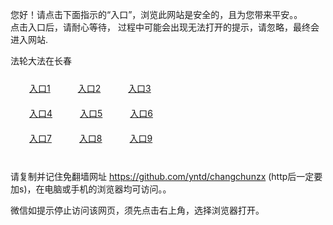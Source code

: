 您好！请点击下面指示的“入口”，浏览此网站是安全的，且为您带来平安。。 <br/>
点击入口后，请耐心等待， 过程中可能会出现无法打开的提示，请忽略，最终会进入网站. </br>

法轮大法在长春<br/>
<div style="padding:10px"><a style="margin:20px" target="_blank" href="https://dsok9l6trlve1.cloudfront.net/2Qpsp?ggyfgo" id="ccLink1" rel="nofollow">入口1</a> <a target="_blank" style="margin:20px" href="https://d1qzzf6mdjsdzb.cloudfront.net/2Qpsp?urccv" id="ccLink2" rel="nofollow">入口2</a> <a style="margin:20px" target="_blank" href="https://d24thimyo8jz2a.cloudfront.net/2Qpsp?qlnyzdq" id="ccLink3" rel="nofollow">入口3</a></div>

<div style="padding:10px" ><a style="margin:20px" target="_blank" href="https://dsok9l6trlve1.cloudfront.net/2Qpsp?ggyfgo" id="ccLink4" rel="nofollow">入口4</a> <a style="margin:20px" href="https://d1qzzf6mdjsdzb.cloudfront.net/2Qpsp?urccv" target="_blank" id="ccLink5" rel="nofollow">入口5</a> <a style="margin:20px" href="https://d24thimyo8jz2a.cloudfront.net/2Qpsp?qlnyzdq" target="_blank" id="ccLink6" rel="nofollow">入口6</a></div>

<div style="padding:10px"><a style="margin:20px" target="_blank" href="https://dsok9l6trlve1.cloudfront.net/2Qpsp?ggyfgo" id="ccLink7" rel="nofollow">入口7</a> <a style="margin:20px" href="https://d1qzzf6mdjsdzb.cloudfront.net/2Qpsp?urccv" target="_blank" id="ccLink8" rel="nofollow">入口8</a> <a style="margin:20px" target="_blank" href="https://d24thimyo8jz2a.cloudfront.net/2Qpsp?qlnyzdq" id="ccLink9" rel="nofollow">入口9</a></div>

<br/>



请复制并记住免翻墙网址 https://github.com/yntd/changchunzx (http后一定要加s)，在电脑或手机的浏览器均可访问。。<br/>

微信如提示停止访问该网页，须先点击右上角，选择浏览器打开。
